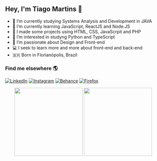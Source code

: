 ## Hey, I'm Tiago Martins 👋

- 🔭 I’m currently studying Systems Analysis and Development in JAVA
- 🌱 I’m currently learning JavaScript, ReactJS and Node.JS
- 👯 I made some projects using HTML, CSS, JavaScrpit and PHP
- 🤔 I’m interested in studyng Python and TypeScript
- 💜 I’m passionate about Design and Front-end
- 💻 I seek to learn more and more about front-end and back-end
- 🇧🇷 Born in Florianópolis, Brazil <br> 

### Find me elsewhere 🌎

[![LinkedIn](https://img.shields.io/badge/linkedin-%230077B5.svg?style=for-the-badge&logo=linkedin&logoColor=white)](https://www.linkedin.com/in/vargastm/)
[![Instagram](https://img.shields.io/badge/Instagram-%23E4405F.svg?style=for-the-badge&logo=Instagram&logoColor=white)](https://www.instagram.com/vargastm/)
[![Behance](https://img.shields.io/badge/Behance-1769ff?style=for-the-badge&logo=behance&logoColor=white)](https://www.behance.net/vargastm)
[![Firefox](https://img.shields.io/badge/Firefox-FF7139?style=for-the-badge&logo=Firefox-Browser&logoColor=white)](https://addons.mozilla.org/en-US/firefox/user/15692234/)<br>
<div align="center">
    <img height="220em" src="https://github-readme-stats.vercel.app/api?username=vargastm&show_icons=true&include_all_commits=true&theme=radical"/>
    <img height="220em" src="https://github-readme-stats.vercel.app/api/top-langs/?username=vargastm&langs_count=5)](https://github.com/vargastm/github-readme-statsCompact&theme=radical"/>
</div>

